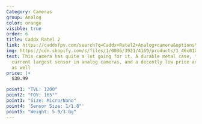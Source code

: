 ```yaml
---
Category: Cameras
group: Analog
color: orange
visible: true
order: 6
title: Caddx Ratel 2
link: https://caddxfpv.com/search?q=Caddx+Ratel2+Analog+camera&options%5Bprefix%5D=last&type=product
img: https://cdn.shopify.com/s/files/1/0036/3921/4169/products/1_46c01844-4137-416f-ba52-603d9817d70b_2000x.jpg?v=1607044232
text: This camera has quite a lot going for it. A durable metal case, the
  current largest sensor in analog cameras, and a decently low price and weight
  as well
price: |+
  $30.99

point1: "TVL: 1200"
point2: "FOV: 165°"
point3: "Size: Micro/Nano"
point4: 'Sensor Size: 1/1.8"'
point5: "Weight: 5.9/3.0g"
---
```

